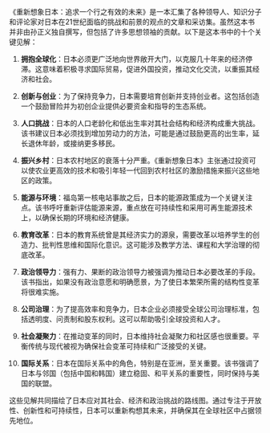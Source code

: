 《重新想象日本：追求一个行之有效的未来》是一本汇集了各种领导人、知识分子和评论家对日本在21世纪面临的挑战和前景的观点的文章和采访集。虽然这本书并非由孙正义独自撰写，但包括了许多思想领袖的贡献。以下是这本书中的十个关键见解：

1. **拥抱全球化**：日本必须更广泛地向世界敞开大门，以克服几十年来的经济停滞。这意味着积极寻求国际贸易，促进外国投资，推动文化交流，以重振其经济和社会。

2. **创新与创业**：为了保持竞争力，日本需要培育创新并支持创业者。这包括创造一个鼓励冒险并为初创企业提供必要资金和指导的生态系统。

3. **人口挑战**：日本的人口老龄化和低出生率对其社会结构和经济构成重大挑战。该书建议日本必须找到增加劳动力的方法，可能是通过鼓励更高的出生率，延长退休年龄，或接纳更多移民。

4. **振兴乡村**：日本农村地区的衰落十分严重。《重新想象日本》主张通过投资可以使农业更高效的技术和吸引年轻一代回到农村社区的激励措施来振兴这些地区的政策。

5. **能源与环境**：福岛第一核电站事故之后，日本的能源政策成为一个关键关注点。该书呼吁重新评估能源来源，重点放在可持续性和采用可再生能源技术上，以确保长期的环境和经济健康。

6. **教育改革**：日本的教育系统曾是其经济实力的源泉，需要改革以培养学生的创造力、批判性思维和国际化意识。这可能涉及教学方法、课程和大学治理的彻底改革。

7. **政治领导力**：强有力、果断的政治领导力被强调为推动日本必要改革的手段。该书指出，如果没有政治意愿和明确愿景，为了使日本繁荣所需的结构性变革将很难实施。

8. **公司治理**：为了提高效率和竞争力，日本企业必须接受全球公司治理标准，包括透明度、问责制和股东权利。这可以帮助吸引全球投资和人才。

9. **社会凝聚力**：在推动变革的同时，日本维持社会凝聚力和社区感也很重要。平衡传统与现代被视为确保社会变革可持续和广泛接受的关键。

10. **国际关系**：日本在国际关系中的角色，特别是在亚洲，至关重要。该书强调了日本与邻国（包括中国和韩国）建立稳固、和平关系的重要性，同时保持与美国的联盟。

这些见解共同描绘了日本应对其社会、经济和政治挑战的路线图。通过专注于开放性、创新性和可持续性，日本可以重新构想其未来，并确保其在全球社区中占据领先地位。